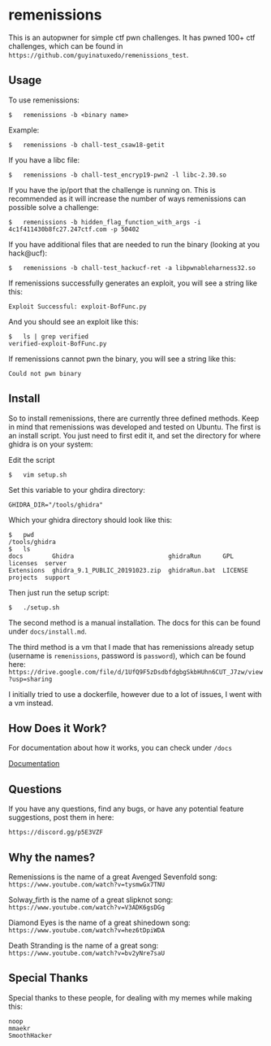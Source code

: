 # remenissions

This is an autopwner for simple ctf pwn challenges. It has pwned 100+ ctf challenges, which can be found in `https://github.com/guyinatuxedo/remenissions_test`.

## Usage

To use remenissions:

```
$	remenissions -b <binary name>
```

Example:

```
$	remenissions -b chall-test_csaw18-getit
```

If you have a libc file:

```
$	remenissions -b chall-test_encryp19-pwn2 -l libc-2.30.so
```

If you have the ip/port that the challenge is running on. This is recommended as it will increase the number of ways remenissions can possible solve a challenge:

```
$	remenissions -b hidden_flag_function_with_args -i 4c1f411430b8fc27.247ctf.com -p 50402
```

If you have additional files that are needed to run the binary (looking at you hack@ucf):

```
$	remenissions -b chall-test_hackucf-ret -a libpwnableharness32.so
```

If remenissions successfully generates an exploit, you will see a string like this:

```
Exploit Successful: exploit-BofFunc.py
```

And you should see an exploit like this:

```
$	ls | grep verified
verified-exploit-BofFunc.py
```

If remenissions cannot pwn the binary, you will see a string like this:

```
Could not pwn binary
```

## Install

So to install remenissions, there are currently three defined methods. Keep in mind that remenissions was developed and tested on Ubuntu. The first is an install script. You just need to first edit it, and set the directory for where ghidra is on your system:

Edit the script

```
$	vim setup.sh
```

Set this variable to your ghdira directory:

```
GHIDRA_DIR="/tools/ghidra"
```

Which your ghidra directory should look like this:

```
$	pwd
/tools/ghidra
$	ls
docs        Ghidra                          ghidraRun      GPL      licenses  server
Extensions  ghidra_9.1_PUBLIC_20191023.zip  ghidraRun.bat  LICENSE  projects  support
```

Then just run the setup script:

```
$	./setup.sh
```

The second method is a manual installation. The docs for this can be found under `docs/install.md`.

The third method is a vm that I made that has remenissions already setup (username is `remenissions`, password is `password`), which can be found here: `https://drive.google.com/file/d/1UfQ9F5zDsdbfdgbgSkbHUhn6CUT_J7zw/view?usp=sharing`

I initially tried to use a dockerfile, however due to a lot of issues, I went with a vm instead.

## How Does it Work?

For documentation about how it works, you can check under `/docs`

[Documentation](https://github.com/guyinatuxedo/remenissions/tree/master/docs)


## Questions

If you have any questions, find any bugs, or have any potential feature suggestions, post them in here:

```
https://discord.gg/p5E3VZF
```

## Why the names?

Remenissions is the name of a great Avenged Sevenfold song: `https://www.youtube.com/watch?v=tysmwGx7TNU`

Solway_firth is the name of a great slipknot song: `https://www.youtube.com/watch?v=V3ADK6gsDGg`

Diamond Eyes is the name of a great shinedown song: `https://www.youtube.com/watch?v=hez6tDpiWDA`

Death Stranding is the name of a great song: `https://www.youtube.com/watch?v=bv2yNre7saU`

## Special Thanks

Special thanks to these people, for dealing with my memes while making this:

```
noop
mmaekr
SmoothHacker
```

